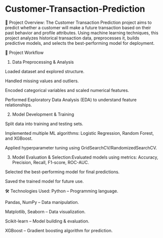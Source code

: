 # Customer-Transaction-Prediction
📌 Project Overview:
The Customer Transaction Prediction project aims to predict whether a customer will make a future transaction based on their past behavior and profile attributes. Using machine learning techniques, this project analyzes historical transaction data, preprocesses it, builds predictive models, and selects the best-performing model for deployment.

📂 Project Workflow
1. Data Preprocessing & Analysis

Loaded dataset and explored structure.

Handled missing values and outliers.

Encoded categorical variables and scaled numerical features.

Performed Exploratory Data Analysis (EDA) to understand feature relationships.

2. Model Development & Training

Split data into training and testing sets.

Implemented multiple ML algorithms: Logistic Regression, Random Forest, and XGBoost.

Applied hyperparameter tuning using GridSearchCV/RandomizedSearchCV.

3. Model Evaluation & Selection:Evaluated models using metrics: Accuracy, Precision, Recall, F1-score, ROC-AUC.

Selected the best-performing model for final predictions.

Saved the trained model for future use.

🛠 Technologies Used:
Python – Programming language.

Pandas, NumPy – Data manipulation.

Matplotlib, Seaborn – Data visualization.

Scikit-learn – Model building & evaluation.

XGBoost – Gradient boosting algorithm for prediction.

